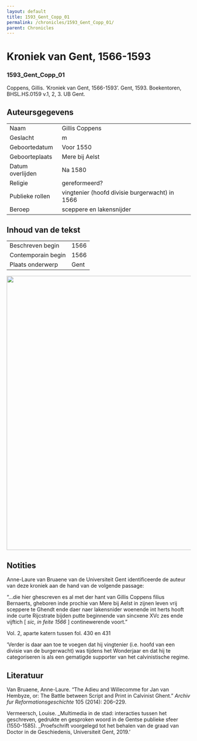 ```yaml
---
layout: default
title: 1593_Gent_Copp_01
permalink: /chronicles/1593_Gent_Copp_01/
parent: Chronicles
--- 
```



# Kroniek van Gent, 1566-1593 

### 1593_Gent_Copp_01 

Coppens, Gillis. ‘Kroniek van Gent, 1566-1593’. Gent, 1593. Boekentoren, BHSL.HS.0159  v.1, 2, 3. UB Gent. 

## Auteursgegevens 

| | | 
| --------------- | --------------- | 
| Naam | Gillis Coppens | 
| Geslacht | m | 
| Geboortedatum | Voor 1550 | 
| Geboorteplaats | Mere bij Aelst | 
| Datum overlijden | Na 1580 | 
| Religie | gereformeerd? | 
| Publieke rollen | vingtenier (hoofd divisie burgerwacht) in 1566 | 
| Beroep | sceppere en lakensnijder | 

## Inhoud van de tekst 

| | | 
| --------------- | --------------- | 
| Beschreven begin | 1566 | 
| Contemporain begin | 1566 | 
| Plaats onderwerp | Gent | 

[<img src="..\..\barplots_chronicles\1593_Gent_Copp_01.jpg" width="750"/>](..\..\barplots_chronicles\1593_Gent_Copp_01.jpg) 

## Notities 

Anne-Laure van Bruaene van de Universiteit Gent identificeerde de auteur van deze kroniek aan de hand van de volgende passage:  

“…die hier ghescreven es al met der hant van Gillis Coppens filius Bernaerts, gheboren inde prochie van Mere bij Aelst in zijnen leven vrij sceppere te Ghendt ende daer naer lakensnider woenende int herts hooft inde curte Rijcstrate bijden putte beginnende van sincxene XVc zes ende vijftich [ _sic, in feite 1566_ ] continewerende voort.”

Vol. 2, aparte katern tussen fol. 430 en 431

‘Verder is daar aan toe te voegen dat hij vingtenier (i.e. hoofd van een
divisie van de burgerwacht) was tijdens het Wonderjaar en dat hij te
categoriseren is als een gematigde supporter van het calvinistische regime.

## Literatuur 
Van Bruaene, Anne-Laure. “The Adieu and Willecomme for Jan van Hembyze, or:
The Battle between Script and Print in Calvinist Ghent.”  _Archiv fur
Reformationsgeschichte_  105 (2014): 206–229.

Vermeersch, Louise.  _Multimedia in de stad: interacties tussen het
geschreven, gedrukte en gesproken woord in de Gentse publieke sfeer
(1550-1585).  _Proefschrift voorgelegd tot het behalen van de graad van Doctor in de Geschiedenis, Universiteit Gent, 2019.’


